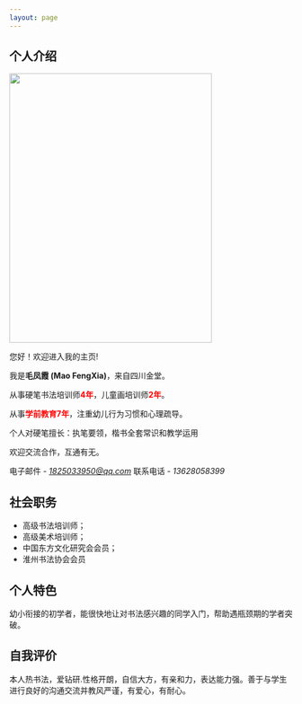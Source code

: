 ```yaml
---
layout: page
---
```


## 个人介绍

<img src="https://hlqstar.github.io/heliangqing22.jpg" class="floatpic" width="360" height="480">

<br>

您好！欢迎进入我的主页!

我是**毛凤霞 (Mao FengXia)**，来自四川金堂。

从事硬笔书法培训师<font color='red'>**4年**</font>，儿童画培训师<font color='red'>**2年**</font>。

从事<font color='red'>**学前教育7年**</font>，注重幼儿行为习惯和心理疏导。

个人对硬笔擅长：执笔要领，楷书全套常识和教学运用

欢迎交流合作，互通有无。

电子邮件 - *<1825033950@qq.com>*
联系电话 - *13628058399*

## 社会职务

- 高级书法培训师；
- 高级美术培训师；
- 中国东方文化研究会会员；
- 淮州书法协会会员

## 个人特色

幼小衔接的初学者，能很快地让对书法感兴趣的同学入门，帮助遇瓶颈期的学者突破。

## 自我评价

本人热书法，爱钻研.性格开朗，自信大方，有亲和力，表达能力强。善于与学生进行良好的沟通交流并教风严谨，有爱心，有耐心。
